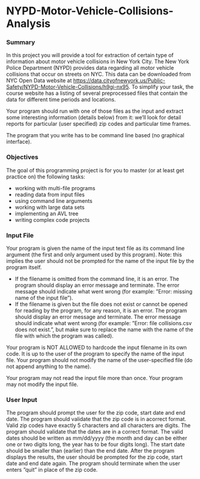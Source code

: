 # NYPD-Motor-Vehicle-Collisions-Analysis

### Summary
In this project you will provide a tool for extraction of certain type of information about motor vehicle collisions in New York City. The New York Police Department (NYPD) provides data regarding all motor vehicle collisions that occur on streets on NYC. This data can be downloaded from NYC Open Data website at
https://data.cityofnewyork.us/Public-Safety/NYPD-Motor-Vehicle-Collisions/h9gi-nx95.
To simplify your task, the course website has a listing of several preprocessed files that contain the data for different time periods and locations. 

Your program should run with one of those files as the input and extract some interesting information (details below) from it:
we’ll look for detail reports for particular (user specified) zip codes and particular time frames.

The program that you write has to be command line based (no graphical interface).


### Objectives

The goal of this programming project is for you to master (or at least get practice on) the following tasks:
* working with multi-file programs
* reading data from input files
* using command line arguments
* working with large data sets
* implementing an AVL tree
* writing complex code projects


### Input File

Your program is given the name of the input text file as its command line argument (the first and only argument used by this
program). Note: this implies the user should not be prompted for the name of the input file by the program itself.

- If the filename is omitted from the command line, it is an error. The program should display an error message and terminate. The error message should indicate what went wrong (for example: ”Error: missing name of the input file”).
- If the filename is given but the file does not exist or cannot be opened for reading by the program, for any reason, it is an error. The program should display an error message and terminate. The error message should indicate what went wrong (for example: ”Error: file collisions.csv does not exist.”, but make sure to replace the name with the name of the file with which the program was called).

Your program is NOT ALLOWED to hardcode the input filename in its own code. It is up to the user of the program to specify the name of the input file. Your program should not modify the name of the user-specified file (do not append anything to the name).

Your program may not read the input file more than once.
Your program may not modify the input file.


### User Input

The program should prompt the user for the zip code, start date and end date. The program should validate that the zip code is in acorrect format. Valid zip codes have exactly 5 characters and all characters are digits. The program should validate that the dates are in a correct format. The valid dates should be written as mm/dd/yyyy (the month and day can be either one or two digits long, the year has to be four digits long). The start date should be smaller than (earlier) than the end date. After the program displays the results, the user should be prompted for the zip code, start date and end date again. The program should terminate when the user enters ”quit” in place of the zip code.
